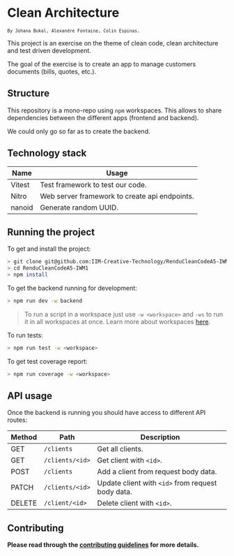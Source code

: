 # Clean Architecture

<sup>`By Johana Bukal, Alexandre Fontaine, Colin Espinas.`</sup>

This project is an exercise on the theme of clean code, clean architecture and test driven development.

The goal of the exercise is to create an app to manage customers documents (bills, quotes, etc.).

## Structure

This repository is a mono-repo using `npm` workspaces. This allows to share dependencies between the different apps (frontend and backend).

We could only go so far as to create the backend.

## Technology stack

| Name   | Usage                                         |
| ------ | --------------------------------------------- |
| Vitest | Test framework to test our code.              |
| Nitro  | Web server framework to create api endpoints. |
| nanoid | Generate random UUID.                         |

## Running the project

To get and install the project:

```sh
> git clone git@github.com:IIM-Creative-Technology/RenduCleanCodeA5-IWM1.git
> cd RenduCleanCodeA5-IWM1
> npm install
```

To get the backend running for development:

```sh
> npm run dev -w backend
```

> To run a script in a workspace just use `-w <workspace>` and `-ws` to run it in all workspaces at once. Learn more about workspaces [here](https://docs.npmjs.com/cli/v9/using-npm/workspaces?v=true#running-commands-in-the-context-of-workspaces).

To run tests:

```sh
> npm run test -w <workspace>
```

To get test coverage report:

```sh
> npm run coverage -w <workspace>
```

## API usage

Once the backend is running you should have access to different API routes:

| Method | Path            | Description                                       |
| ------ | --------------- | ------------------------------------------------- |
| GET    | `/clients`      | Get all clients.                                  |
| GET    | `/clients/<id>` | Get client with `<id>`.                           |
| POST   | `/clients`      | Add a client from request body data.              |
| PATCH  | `/clients/<id>` | Update client with `<id>` from request body data. |
| DELETE | `/client/<id>`  | Delete client with `<id>`.                        |

## Contributing

**Please read through the [contributing guidelines](./.github/CONTRIBUTING.md) for more details.**
